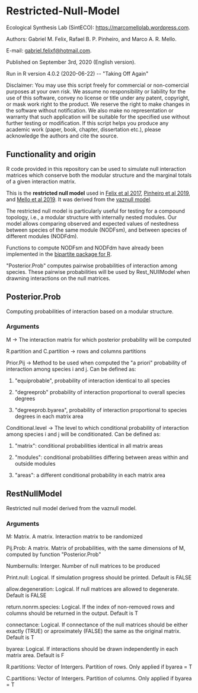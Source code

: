 # Restricted-Null-Model

Ecological Synthesis Lab (SintECO): https://marcomellolab.wordpress.com.

Authors: Gabriel M. Felix, Rafael B. P. Pinheiro, and Marco A. R. Mello.

E-mail: gabriel.felixf@hotmail.com.  

Published on September 3rd, 2020 (English version).

Run in R version 4.0.2 (2020-06-22) -- "Taking Off Again"

Disclaimer: You may use this script freely for commercial or non-comercial purposes at your own risk. We assume no responsibility or liability for the use of this software, convey no license or title under any patent, copyright, or mask work right to the product. We reserve the right to make changes in the software without notification. We also make no representation or warranty that such application will be suitable for the specified use without further testing or modification. If this script helps you produce any academic work (paper, book, chapter, dissertation etc.), please acknowledge the authors and cite the source.


## Functionality and origin

R code provided in this repository can be used to simulate null interaction matrices which conserve both the modular structure and the marginal totals of a given  interaction matrix.

This is the **restricted null model** used in [Felix et al 2017](https://doi.org/10.1101/236687), [Pinheiro et al 2019](https://doi.org/10.1002/ecy.2796), and [Mello et al 2019](https://doi.org/10.1038/s41559-019-1002-3). It was derived from the [vaznull model](https://doi.org/10.1111/j.0030-1299.2007.15828.x).

The restricted null model is particularly useful for testing for a compound topology, i.e., a modular structure with internally nested modules. Our model allows comparing observed and expected values of nestedness between species of the same module (NODFsm), and between species of different modules (NODFdm). 

Functions to compute NODFsm and NODFdm have already been implemented in the [bipartite package for R](https://cran.r-project.org/web/packages/bipartite/index.html).

"Posterior.Prob" computes pairwise probabilities of interaction among species. These pairwise probabilities will be used by Rest_NUllModel when drawning interactions on the null matrices.


## Posterior.Prob

Computing probabilities of interaction based on a modular structure.

### Arguments
M -> The interaction matrix for which posterior probability will be computed

R.partition and C.partition -> rows and columns partitions 

Prior.Pij -> Method to be used when computed the "a priori" probability of interaction among species i and j. Can be defined as: 

1. "equiprobable", probability of interaction identical to all species  

2. "degreeprob" probability of interaction proportional to overall species degrees

3. "degreeprob.byarea", probability of interaction proportional to species degrees in each matrix area

Conditional.level -> The level to which conditional probability of interaction among species i and j will be conditionated. Can be defined as: 

1. "matrix": conditional probabilities identical in all matrix areas

2. "modules": conditional probabilities differing between areas within and outside modules

3. "areas": a different conditional probability in each matrix area


## RestNullModel

Restricted null model derived from the vaznull model.

### Arguments
M: Matrix. A matrix. Interaction matrix to be randomized

Pij.Prob: A matrix. Matrix of probabilities, with the same dimensions of M, computed by function "Posterior.Prob"

Numbernulls: Interger. Number of null matrices to be produced

Print.null: Logical. If simulation progress should be printed. Default is FALSE

allow.degeneration: Logical. If null matrices are allowed to degenerate. Default is FALSE

return.nonrm.species: Logical. If the index of non-removed rows and columns should be returned in the output. Default is T

connectance: Logical. If connectance of the null matrices should be either exactly (TRUE) or aproximately (FALSE) the same as the original matrix. Default is T

byarea: Logical. If interactions should be drawn independently in each matrix area. Default is F

R.partitions: Vector of Intergers. Partition of rows. Only applied if byarea = T

C.partitions: Vector of Intergers. Partition of columns. Only applied if byarea = T

